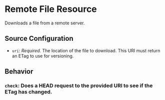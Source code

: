 # Remote File Resource

Downloads a file from a remote server.

## Source Configuration

* `uri`: *Required.* The location of the file to download. This URI must return an ETag to use for versioning.

## Behavior

### `check`: Does a HEAD request to the provided URI to see if the ETag has changed.
